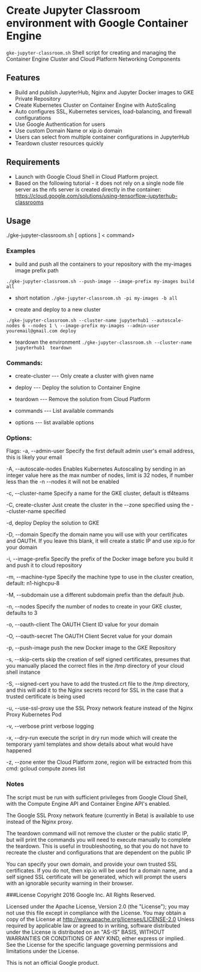 Create Jupyter Classroom environment with Google Container Engine
====================
`gke-jupyter-classroom.sh`
Shell script for creating and managing the Container Engine Cluster and Cloud Platform Networking Components

## Features
- Build and publish JupyterHub, Nginx and Jupyter Docker images to GKE Private Repository
- Create Kubernetes Cluster on Container Engine with AutoScaling
- Auto configures SSL, Kubernetes services, load-balancing, and firewall configurations
- Use Google Authentication for users
- Use custom Domain Name or xip.io domain
- Users can select from multiple container configurations in JupyterHub
- Teardown cluster resources quickly

## Requirements
- Launch with Google Cloud Shell in Cloud Platform project.
- Based on the following tutorial - it does not rely on a single node file server as the nfs server is created directly in the container:
 https://cloud.google.com/solutions/using-tensorflow-jupyterhub-classrooms


## Usage
./gke-jupyter-classroom.sh [ options ] < command> 

### Examples

  - build and push all the containers to your repository with the my-images image prefix path

  `./gke-jupyter-classroom.sh --push-image --image-prefix my-images build all` 
  - short notation
  `./gke-jupyter-classroom.sh -pi my-images -b all`

  - create and deploy to a new cluster 

  `./gke-jupyter-classroom.sh --cluster-name jupyterhub1 --autoscale-nodes 6 --nodes 1 \
       --image-prefix my-images --admin-user youremail@gmail.com deploy`
  
  - teardown the environment
  `./gke-jupyter-classroom.sh --cluster-name jupyterhub1  teardown`
  

### Commands:

- create-cluster ---        Only create a cluster with given name

- deploy         ---        Deploy the solution to Container Engine

- teardown       ---        Remove the solution from Cloud Platform

- commands       ---        List available commands

- options        ---        list available options


### Options:

 Flags:
   -a, --admin-user
     Specify the first default admin user's email address, this is likely your email

   -A, --autoscale-nodes
     Enables Kubernetes Autoscaling by sending in an integer value here as the max number of 
     nodes, limit is 32 nodes, if number less than the -n --nodes it will not be enabled

   -c, --cluster-name
     Specify a name for the GKE cluster, default is tf4teams

   -C, create-cluster
     Just create the cluster in the --zone specified using the --cluster-name specified
   
   -d, deploy
     Deploy the solution to GKE

   -D, --domain
     Specify the domain name you will use with your certificates and OAUTH.  If you leave
     this blank, it will create a static IP and use xip.io for your domain

   -i, --image-prefix
     Specify the prefix of the Docker image before you build it and push it to cloud repository
  
   -m, --machine-type
     Specify the machine type to use in the cluster creation, default: n1-highcpu-8

   -M, --subdomain
     use a different subdomain prefix than the default jhub.  

   -n, --nodes
     Specify the number of nodes to create in your GKE cluster, defaults to 3

   -o, --oauth-client
     The OAUTH Client ID value for your domain

   -O, --oauth-secret
     The OAUTH Client Secret value for your domain 

   -p, --push-image
     push the new Docker image to the GKE Repository

   -s, --skip-certs
     skip the creation of self signed certificates, presumes that you manually placed the correct
     files in the /tmp directory of your cloud shell instance

   -S, --signed-cert
     you have to add the trusted.crt file to the /tmp directory, and this will add it to the Nginx secrets 
     record for SSL in the case that a trusted certificate is being used
  
   -u, --use-ssl-proxy
     use the SSL Proxy network feature instead of the Nginx Proxy Kubernetes Pod

   -v, --verbose
     print verbose logging

   -x, --dry-run
     execute the script in dry run mode which will create the temporary yaml templates and 
     show details about what would have happened
  
   -z, --zone
     enter the Cloud Platform zone, region will be extracted from this cmd: gcloud compute zones list
    
 
### Notes

The script must be run with sufficient privileges from Google Cloud Shell, with the Compute Engine API and Container Engine API's enabled.

The Google SSL Proxy network feature (currently in Beta) is available to use instead of the Nginx proxy.

The teardown command will not remove the cluster or the public static IP, but will print the commands you will need to execute manually
to complete the teardown.  This is useful in troubleshooting, so that you do not have to recreate the cluster and configurations that
are dependent on the public IP

You can specify your own domain, and provide your own trusted SSL certificates.  If you do not, then xip.io will be used for a domain name, 
and a self signed SSL certificate will be generated, which will prompt the users with an ignorable security warning in their browser. 

###License
 Copyright 2016 Google Inc. All Rights Reserved.

 Licensed under the Apache License, Version 2.0 (the "License"); you may not use this file except in compliance with the License. You may obtain a copy of the License at
      http://www.apache.org/licenses/LICENSE-2.0
Unless required by applicable law or agreed to in writing, software distributed under the License is distributed on an "AS-IS" BASIS, WITHOUT WARRANTIES OR CONDITIONS OF ANY KIND, either express or implied.  See the License for the specific language governing permissions and limitations under the License.

This is not an official Google product.

